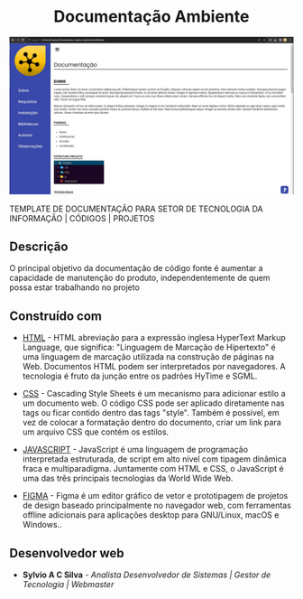 <h1 align="center">  Documentação Ambiente</h1>

<p align="center">
    <img src="img/demonstracao.jpg" alt="imagem-site" width="900" height="auto">
</p>


TEMPLATE DE DOCUMENTAÇÃO PARA SETOR DE TECNOLOGIA DA INFORMAÇÃO | CÓDIGOS | PROJETOS

## Descrição


O principal objetivo da documentação de código fonte é aumentar a capacidade de manutenção do produto, independentemente de quem possa estar trabalhando no projeto

## Construído com

* [HTML](https://www.w3schools.com/html/) - HTML abreviação para a expressão inglesa HyperText Markup Language, que significa: "Linguagem de Marcação de Hipertexto" é uma linguagem de marcação utilizada na construção de páginas na Web. Documentos HTML podem ser interpretados por navegadores. A tecnologia é fruto da junção entre os padrões HyTime e SGML.

* [CSS](https://www.w3schools.com/css/default.asp) - Cascading Style Sheets é um mecanismo para adicionar estilo a um documento web. O código CSS pode ser aplicado diretamente nas tags ou ficar contido dentro das tags "style". Também é possível, em vez de colocar a formatação dentro do documento, criar um link para um arquivo CSS que contém os estilos.

* [JAVASCRIPT](https://www.w3schools.com/js/default.asp) - JavaScript é uma linguagem de programação interpretada estruturada, de script em alto nível com tipagem dinâmica fraca e multiparadigma. Juntamente com HTML e CSS, o JavaScript é uma das três principais tecnologias da World Wide Web.

* [FIGMA](https://www.figma.com/) - Figma é um editor gráfico de vetor e prototipagem de projetos de design baseado principalmente no navegador web, com ferramentas offline adicionais para aplicações desktop para GNU/Linux, macOS e Windows..


## Desenvolvedor web

* **Sylvio A C Silva** - *Analista Desenvolvedor de Sistemas | Gestor de Tecnologia | Webmaster*
